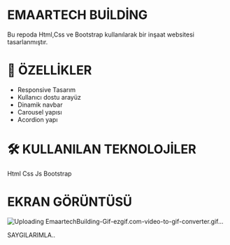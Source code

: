 #   EMAARTECH BUİLDİNG

Bu repoda Html,Css ve Bootstrap kullanılarak bir inşaat websitesi tasarlanmıştır.

# 🚀 ÖZELLİKLER

-  Responsive Tasarım
- Kullanıcı dostu arayüz
- Dinamik navbar
- Carousel yapısı
- Acordion yapı

# 🛠️ KULLANILAN TEKNOLOJİLER

Html
Css
Js
Bootstrap

# EKRAN GÖRÜNTÜSÜ


![Uploading EmaartechBuilding-Gif-ezgif.com-video-to-gif-converter.gif…]()

SAYGILARIMLA..
